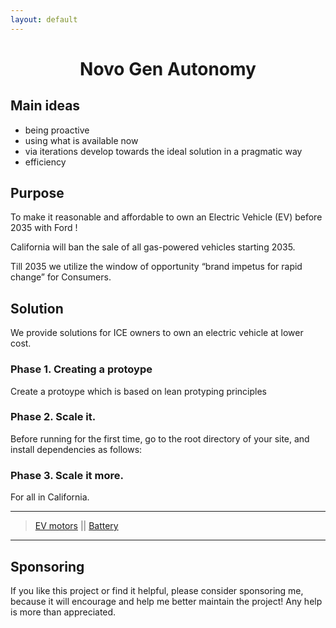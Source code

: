 ```yaml
---
layout: default
---
```


<div align="center">

  # Novo Gen Autonomy

</div>

## Main ideas

- being proactive
- using what is available now
- via iterations develop towards the ideal solution in a pragmatic way
- efficiency

## Purpose
To make it reasonable and affordable to own an Electric Vehicle (EV) before 2035 with Ford !

California will ban the sale of all gas-powered vehicles starting 2035. 

Till 2035 we utilize the window of opportunity “brand impetus for rapid change” for Consumers.

## Solution

We provide solutions for ICE owners to own an electric vehicle at lower cost.

### Phase 1. Creating a protoype

Create a protoype which is based on lean protyping principles

### Phase 2. Scale it.

Before running for the first time, go to the root directory of your site, and install dependencies as follows:


### Phase 3. Scale it more.

For all in California.



***

> [EV motors](./electric_motors.md) || [Battery](./battery.md) 

***

## Sponsoring

If you like this project or find it helpful, please consider sponsoring me, because it will encourage and help me better maintain the project! Any help is more than appreciated. 

